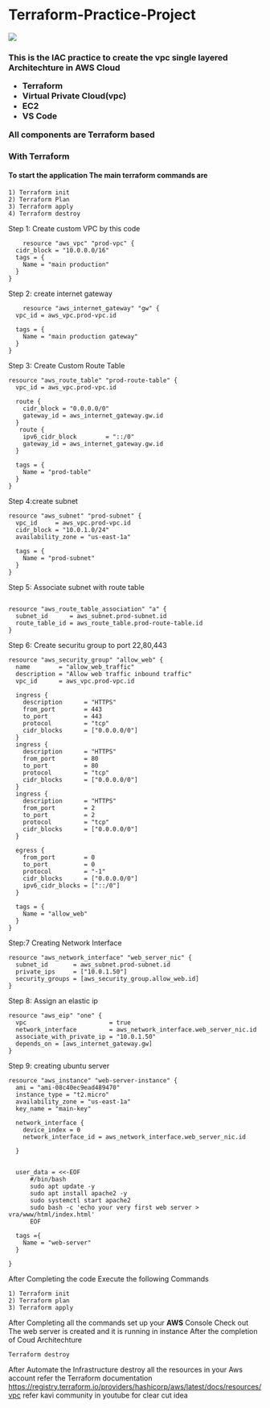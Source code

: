 # Terraform-Practice-Project

<img src="https://miro.medium.com/max/1400/1*7x7SmXVPuUZyP9GbOISZbA.png">

<h3 Automate your AWS Cloud Architecture with Terraform />

This is the IAC practice to create the vpc single layered Architechture in AWS Cloud
- Terraform
- Virtual Private Cloud(vpc)
- EC2
- VS Code

All components are Terraform based

### With Terraform

#### To start the application The main terraform commands are
```
1) Terraform init
2) Terraform Plan
3) Terraform apply
4) Terraform destroy
```

Step 1: Create custom  VPC by this code

```
    resource "aws_vpc" "prod-vpc" {
  cidr_block = "10.0.0.0/16"
  tags = {
    Name = "main production"
  }
}
```

Step 2: create internet gateway
```
    resource "aws_internet_gateway" "gw" {
  vpc_id = aws_vpc.prod-vpc.id

  tags = {
    Name = "main production gateway"
  }
}
```
Step 3: Create Custom Route Table
```
resource "aws_route_table" "prod-route-table" {
  vpc_id = aws_vpc.prod-vpc.id

  route {
    cidr_block = "0.0.0.0/0"
    gateway_id = aws_internet_gateway.gw.id
  }
   route {
    ipv6_cidr_block        = "::/0"
    gateway_id = aws_internet_gateway.gw.id
  }

  tags = {
    Name = "prod-table"
  }
}
```
Step 4:create subnet
```
resource "aws_subnet" "prod-subnet" {
  vpc_id     = aws_vpc.prod-vpc.id
  cidr_block = "10.0.1.0/24"
  availability_zone = "us-east-1a"

  tags = {
    Name = "prod-subnet"
  }
}
```
Step 5:  Associate subnet with route table
```

resource "aws_route_table_association" "a" {
  subnet_id      = aws_subnet.prod-subnet.id
  route_table_id = aws_route_table.prod-route-table.id
}

```

Step 6: Create securitu group to port 22,80,443
```
resource "aws_security_group" "allow_web" {
  name        = "allow_web_traffic"
  description = "Allow web traffic inbound traffic"
  vpc_id      = aws_vpc.prod-vpc.id

  ingress {
    description      = "HTTPS"
    from_port        = 443
    to_port          = 443
    protocol         = "tcp"
    cidr_blocks      = ["0.0.0.0/0"]
  }
  ingress {
    description      = "HTTPS"
    from_port        = 80
    to_port          = 80
    protocol         = "tcp"
    cidr_blocks      = ["0.0.0.0/0"]
  }
  ingress {
    description      = "HTTPS"
    from_port        = 2
    to_port          = 2
    protocol         = "tcp"
    cidr_blocks      = ["0.0.0.0/0"]
  }

  egress {
    from_port        = 0
    to_port          = 0
    protocol         = "-1"
    cidr_blocks      = ["0.0.0.0/0"]
    ipv6_cidr_blocks = ["::/0"]
  }

  tags = {
    Name = "allow_web"
  }
}

```
Step:7  Creating Network Interface
```
resource "aws_network_interface" "web_server_nic" {
  subnet_id       = aws_subnet.prod-subnet.id
  private_ips     = ["10.0.1.50"]
  security_groups = [aws_security_group.allow_web.id]
}
```

Step 8: Assign an elastic ip
```
resource "aws_eip" "one" {
  vpc                       = true
  network_interface         = aws_network_interface.web_server_nic.id
  associate_with_private_ip = "10.0.1.50"
  depends_on = [aws_internet_gateway.gw]
}

``` 
Step 9: creating ubuntu server
```
resource "aws_instance" "web-server-instance" {
  ami = "ami-08c40ec9ead489470"
  instance_type = "t2.micro"
  availability_zone = "us-east-1a"
  key_name = "main-key"

  network_interface {
    device_index = 0
    network_interface_id = aws_network_interface.web_server_nic.id

  }


  user_data = <<-EOF
      #/bin/bash
      sudo apt update -y
      sudo apt install apache2 -y
      sudo systemctl start apache2
      sudo bash -c 'echo your very first web server > vra/www/html/index.html'
      EOF

  tags ={
    Name = "web-server"
  }

}
```
After Completing the code Execute the following Commands
```
1) Terraform init
2) Terraform plan
3) Terraform apply
```
After Completing all the commands set up your <b>AWS</b> Console
Check out The web server is created and it is running in instance 
After the completion of Coud Architechture
```
Terraform destroy
```
After Automate the Infrastructure destroy all the resources in your Aws account 
refer the Terraform documentation
https://registry.terraform.io/providers/hashicorp/aws/latest/docs/resources/vpc
refer kavi community in youtube for clear cut idea
